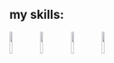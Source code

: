 ## my skills:
<img src="https://storage.tally.so/551f6f1e-00a2-4a15-9c33-b40ca5c84113/Git-Logo-2Color.png" width="10%">
<img src="[https://storage.tally.so/551f6f1e-00a2-4a15-9c33-b40ca5c84113/Git-Logo-2Color.png](https://storage.tally.so/3a4c5a2e-a412-41b4-bad5-61899c529461/4515839.png)" width="10%">
<img src="[https://storage.tally.so/551f6f1e-00a2-4a15-9c33-b40ca5c84113/Git-Logo-2Color.png](https://storage.tally.so/3f9bac6c-8fd5-40ae-a50b-096d362d2fe8/136443.png)" width="10%">
<img src="[https://storage.tally.so/551f6f1e-00a2-4a15-9c33-b40ca5c84113/Git-Logo-2Color.png](https://storage.tally.so/46c3a05e-ef49-4477-bfc2-61b06e136b3a/telegram-bot.png)" width="10%">
<!--
**lizaremizova/lizaremizova** is a ✨ _special_ ✨ repository because its `README.md` (this file) appears on your GitHub profile.

Here are some ideas to get you started:

- 🔭 I’m currently working on ...
- 🌱 I’m currently learning ...
- 👯 I’m looking to collaborate on ...
- 🤔 I’m looking for help with ...
- 💬 Ask me about ...
- 📫 How to reach me: ...
- 😄 Pronouns: ...
- ⚡ Fun fact: ...
-->
